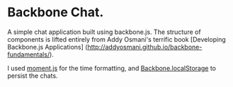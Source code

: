 # Backbone Chat.

A simple chat application built using backbone.js. The structure of components is lifted entirely from Addy Osmani's terrific book [Developing Backbone.js Applications] (http://addyosmani.github.io/backbone-fundamentals/).

I used [moment.js](http://momentjs.com/) for the time formatting, and [Backbone.localStorage](https://github.com/jeromegn/Backbone.localStorage) to persist the chats.
